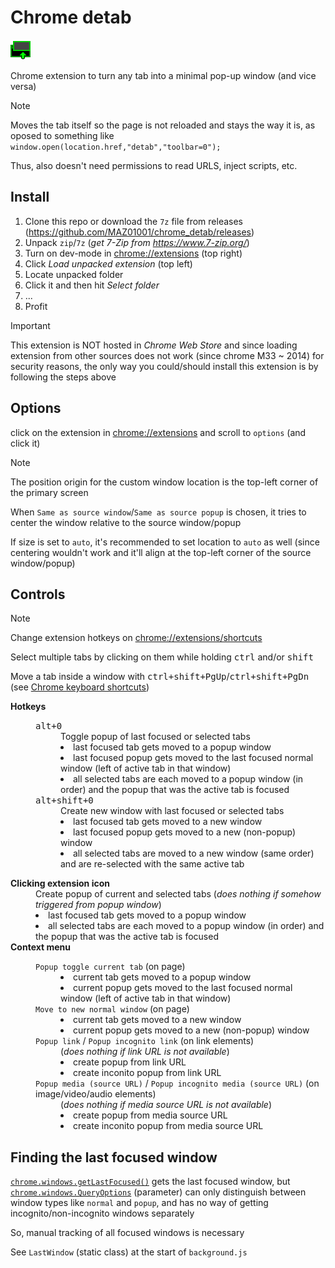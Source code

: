 # Chrome detab

<img height="32" src="./img/icon-32.png" alt="extension icon" title="extension icon">

Chrome extension to turn any tab into a minimal pop-up window (and vice versa)

> [!NOTE]
>
> Moves the tab itself so the page is not reloaded and stays the way it is,
> as oposed to something like `window.open(location.href,"detab","toolbar=0");`
>
> Thus, also doesn't need permissions to read URLS, inject scripts, etc.

## Install

1. Clone this repo or download the `7z` file from releases (<https://github.com/MAZ01001/chrome_detab/releases>)
2. Unpack `zip`/`7z` (_get 7-Zip from <https://www.7-zip.org/>_)
3. Turn on dev-mode in <chrome://extensions> (top right)
4. Click _Load unpacked extension_ (top left)
5. Locate unpacked folder
6. Click it and then hit _Select folder_
7. ...
8. Profit

> [!IMPORTANT]
>
> This extension is NOT hosted in _Chrome Web Store_ and since loading extension from other sources does not work (since chrome M33 ~ 2014) for security reasons,
> the only way you could/should install this extension is by following the steps above

## Options

click on the extension in <chrome://extensions> and scroll to `options` (and click it)

> [!NOTE]
>
> The position origin for the custom window location is the top-left corner of the primary screen
>
> When `Same as source window`/`Same as source popup` is chosen, it tries to center the window relative to the source window/popup
>
> If size is set to `auto`, it's recommended to set location to `auto` as well (since centering wouldn't work and it'll align at the top-left corner of the source window/popup)

## Controls

> [!NOTE]
>
> Change extension hotkeys on <chrome://extensions/shortcuts>
>
> Select multiple tabs by clicking on them while holding <kbd>ctrl</kbd> and/or <kbd>shift</kbd>
>
> Move a tab inside a window with <kbd><kbd>ctrl</kbd>+<kbd>shift</kbd>+<kbd>PgUp</kbd></kbd>/<kbd><kbd>ctrl</kbd>+<kbd>shift</kbd>+<kbd>PgDn</kbd></kbd> (see [Chrome keyboard shortcuts](https://support.google.com/chrome/answer/157179#zippy=%2Ctab-and-window-shortcuts:~:text=Move%20tabs%20right%20or%20left "Google Chrome Help: Chrome keyboard shortcuts"))

<dl>
    <dt><b>Hotkeys</b></dt>
    <dd><dl>
        <dt><kbd><kbd>alt</kbd>+<kbd>0</kbd></kbd></dt>
        <dd>
            Toggle popup of last focused or selected tabs
            <li>last focused tab gets moved to a popup window</li>
            <li>last focused popup gets moved to the last focused normal window (left of active tab in that window)</li>
            <li>all selected tabs are each moved to a popup window (in order) and the popup that was the active tab is focused</li>
        </dd>
        <dt><kbd><kbd>alt</kbd>+<kbd>shift</kbd>+<kbd>0</kbd></kbd></dt>
        <dd>
            Create new window with last focused or selected tabs
            <li>last focused tab gets moved to a new window</li>
            <li>last focused popup gets moved to a new (non-popup) window</li>
            <li>all selected tabs are moved to a new window (same order) and are re-selected with the same active tab</li>
        </dd>
    </dl></dd>
    <dt><b>Clicking extension icon</b></dt>
    <dd>
        Create popup of current and selected tabs (<i>does nothing if somehow triggered from popup window</i>)
        <li>last focused tab gets moved to a popup window</li>
        <li>all selected tabs are each moved to a popup window (in order) and the popup that was the active tab is focused</li>
    </dd>
    <dt><b>Context menu</b></dt>
    <dd><dl>
        <dt><code>Popup toggle current tab</code> (on page)</dt>
        <dd>
            <li>current tab gets moved to a popup window</li>
            <li>current popup gets moved to the last focused normal window (left of active tab in that window)</li>
        </dd>
        <dt><code>Move to new normal window</code> (on page)</dt>
        <dd>
            <li>current tab gets moved to a new window</li>
            <li>current popup gets moved to a new (non-popup) window</li>
        </dd>
        <dt><code>Popup link</code> / <code>Popup incognito link</code> (on link elements)</dt>
        <dd>
            (<i>does nothing if link URL is not available</i>)
            <li>create popup from link URL</li>
            <li>create inconito popup from link URL</li>
        </dd>
        <dt><code>Popup media (source URL)</code> / <code>Popup incognito media (source URL)</code> (on image/video/audio elements)</dt>
        <dd>
            (<i>does nothing if media source URL is not available</i>)
            <li>create popup from media source URL</li>
            <li>create inconito popup from media source URL</li>
        </dd>
    </dl></dd>
</dl>

## Finding the last focused window

[`chrome.windows.getLastFocused()`](https://developer.chrome.com/docs/extensions/reference/api/windows#method-getLastFocused "Chrome API docs")
gets the last focused window, but [`chrome.windows.QueryOptions`](https://developer.chrome.com/docs/extensions/reference/api/windows#type-QueryOptions "Chrome API docs")
(parameter) can only distinguish between window types like `normal` and `popup`, and has no way of getting incognito/non-incognito windows separately

So, manual tracking of all focused windows is necessary

See `LastWindow` (static class) at the start of `background.js`
